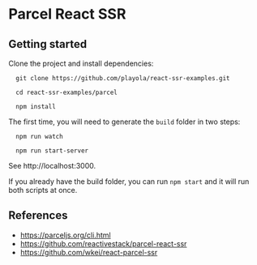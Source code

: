 # Parcel React SSR

## Getting started

Clone the project and install dependencies:

```
  git clone https://github.com/playola/react-ssr-examples.git

  cd react-ssr-examples/parcel

  npm install
```

The first time, you will need to generate the `build` folder in two steps:

```
  npm run watch

  npm run start-server
```

See http://localhost:3000.

If you already have the build folder, you can run `npm start` and it will run
both scripts at once.

## References

  * https://parceljs.org/cli.html
  * https://github.com/reactivestack/parcel-react-ssr
  * https://github.com/wkei/react-parcel-ssr

